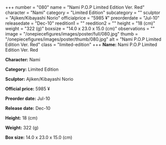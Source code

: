 +++
number = "080"
name = "Nami P.O.P Limited Edition Ver. Red"
character = "Nami"
category = "Limited Edition"
subcategory = ""
sculptor = "Ajiken/Kibayashi Norio"
officialprice = "5985 ¥"
preorderdate = "Jul-10"
releasedate = "Dec-10"
reedition1 = ""
reedition2 = ""
height = "18 (cm)"
weight = "322 (g)"
boxsize = "14.0 x 23.0 x 15.0 (cm)"
observations = ""
image = "/onepiecefigures/images/poster/full/080.jpg"
thumb = "/onepiecefigures/images/poster/thumb/080.jpg"
alt = "Nami P.O.P Limited Edition Ver. Red"
class = "limited-edition"
+++
**Name:** Nami P.O.P Limited Edition Ver. Red

**Character:** Nami

**Category:** Limited Edition 

**Sculptor:** Ajiken/Kibayashi Norio

**Official price:** 5985 ¥

**Preorder date:** Jul-10

**Release date:** Dec-10

**Height:** 18 (cm)

**Weight:** 322 (g)

**Box size:** 14.0 x 23.0 x 15.0 (cm)

